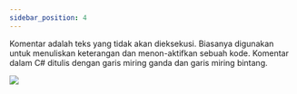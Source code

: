 ```yaml
---
sidebar_position: 4
---
```


Komentar adalah teks yang tidak akan dieksekusi. Biasanya digunakan
untuk menuliskan keterangan dan menon-aktifkan sebuah kode. Komentar
dalam C# ditulis dengan garis miring ganda dan garis miring bintang.

**![](https://lh7-us.googleusercontent.com/docsz/AD_4nXeCc--nb8ICuJDrRy0csG_Cd2c8mSVB_JjAIzS8Qe4wZ8S7GNA20nXO6_zYHXpEGbSiMMu99uWHhwvGTYKQK1wy9ZftnID2rEZ-sgYXwd1PRPGAZa2R1GGkwgnN3-n62ILaYU2R25nmbp2i37XW5n_yvtny?key=93UFQwWUByfaXAM7YbD_TA)**
